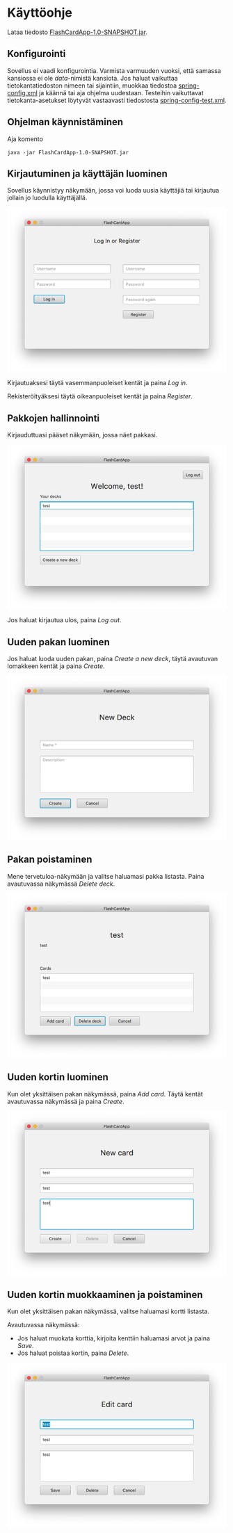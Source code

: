 # Käyttöohje

Lataa tiedosto [FlashCardApp-1.0-SNAPSHOT.jar](https://github.com/henrinikku/ot-harjoitustyo/releases/download/v1.1/FlashCardApp-1.0-SNAPSHOT.jar).

## Konfigurointi

Sovellus ei vaadi konfigurointia. Varmista varmuuden vuoksi, että samassa kansiossa ei ole _data_-nimistä kansiota. Jos haluat vaikuttaa tietokantatiedoston nimeen tai sijaintiin, muokkaa tiedostoa [spring-config.xml](https://github.com/henrinikku/ot-harjoitustyo/blob/master/FlashCardApp/src/main/resources/spring-config.xml) ja käännä tai aja ohjelma uudestaan. Testeihin vaikuttavat tietokanta-asetukset löytyvät vastaavasti tiedostosta [spring-config-test.xml](https://github.com/henrinikku/ot-harjoitustyo/blob/master/FlashCardApp/src/main/resources/spring-config-test.xml).

## Ohjelman käynnistäminen

Aja komento

```
java -jar FlashCardApp-1.0-SNAPSHOT.jar
```

## Kirjautuminen ja käyttäjän luominen

Sovellus käynnistyy näkymään, jossa voi luoda uusia käyttäjiä tai kirjautua jollain jo luodulla käyttäjällä.

![kirjautumisnakyma](https://raw.githubusercontent.com/henrinikku/ot-harjoitustyo/master/dokumentointi/kaaviot/Image%2028-04-2020%20at%2016.53.jpg)

Kirjautuaksesi täytä vasemmanpuoleiset kentät ja paina _Log in_.

Rekisteröityäksesi täytä oikeanpuoleiset kentät ja paina _Register_.

## Pakkojen hallinnointi

Kirjauduttuasi pääset näkymään, jossa näet pakkasi.

![indexnakyma](https://raw.githubusercontent.com/henrinikku/ot-harjoitustyo/master/dokumentointi/kaaviot/Image%2028-04-2020%20at%2016.58.jpg)

Jos haluat kirjautua ulos, paina _Log out_.

## Uuden pakan luominen

Jos haluat luoda uuden pakan, paina _Create a new deck_, täytä avautuvan lomakkeen kentät ja paina _Create_.

![uusipakka](https://raw.githubusercontent.com/henrinikku/ot-harjoitustyo/master/dokumentointi/kaaviot/Image%2028-04-2020%20at%2017.05.jpg)

## Pakan poistaminen

Mene tervetuloa-näkymään ja valitse haluamasi pakka listasta. Paina avautuvassa näkymässä _Delete deck_.

![pakanpoisto](https://raw.githubusercontent.com/henrinikku/ot-harjoitustyo/master/dokumentointi/kaaviot/Image%2028-04-2020%20at%2017.12.jpg)

## Uuden kortin luominen

Kun olet yksittäisen pakan näkymässä, paina _Add card_. Täytä kentät avautuvassa näkymässä ja paina _Create_.

![uusikortti](https://raw.githubusercontent.com/henrinikku/ot-harjoitustyo/master/dokumentointi/kaaviot/Image%2028-04-2020%20at%2017.09.jpg)

## Uuden kortin muokkaaminen ja poistaminen

Kun olet yksittäisen pakan näkymässä, valitse haluamasi kortti listasta.

Avautuvassa näkymässä:

- Jos haluat muokata korttia, kirjoita kenttiin haluamasi arvot ja paina _Save_.
- Jos haluat poistaa kortin, paina _Delete_.

![editkortti](https://raw.githubusercontent.com/henrinikku/ot-harjoitustyo/master/dokumentointi/kaaviot/Image%2028-04-2020%20at%2017.14.jpg)
